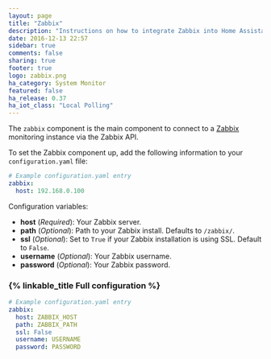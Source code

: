 ```yaml
---
layout: page
title: "Zabbix"
description: "Instructions on how to integrate Zabbix into Home Assistant."
date: 2016-12-13 22:57
sidebar: true
comments: false
sharing: true
footer: true
logo: zabbix.png
ha_category: System Monitor
featured: false
ha_release: 0.37
ha_iot_class: "Local Polling"
---
```


The `zabbix` component is the main component to connect to a [Zabbix](http://www.zabbix.com/) monitoring instance via the Zabbix API.

To set the Zabbix component up, add the following information to your `configuration.yaml` file:

```yaml
# Example configuration.yaml entry
zabbix:
  host: 192.168.0.100
```

Configuration variables:

- **host** (*Required*): Your Zabbix server.
- **path** (*Optional*): Path to your Zabbix install. Defaults to `/zabbix/`.
- **ssl** (*Optional*): Set to `True` if your Zabbix installation is using SSL. Default to `False`.
- **username** (*Optional*): Your Zabbix username.
- **password** (*Optional*): Your Zabbix password.

### {% linkable_title Full configuration %}

```yaml
# Example configuration.yaml entry
zabbix:
  host: ZABBIX_HOST
  path: ZABBIX_PATH
  ssl: False
  username: USERNAME
  password: PASSWORD
```
